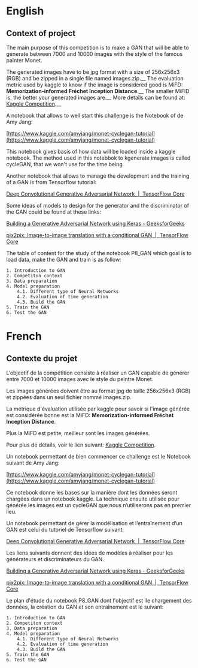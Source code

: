 # English

## Context of project

The main purpose of this competition is to make a GAN that will be able to generate between 7000 and 10000 images with the style of the famous painter Monet.

The generated images have to be jpg format with a size of 256x256x3 (RGB) and be zipped in a single file named images.zip.__
The evaluation metric used by kaggle to know if the image is considered good is MiFD: **Memorization-informed Fréchet Inception Distance**.__
The smaller MiFID is, the better your generated images are.__
More details can be found at: [Kaggle Competition](https://www.kaggle.com/competitions/gan-getting-started/overview/description).__

A notebook that allows to well start this challenge is the Notebook of de Amy Jang:

[https://www.kaggle.com/amyjang/monet-cyclegan-tutorial](https://www.kaggle.com/amyjang/monet-cyclegan-tutorial)

This notebook gives basis of how data will be loaded inside a kaggle notebook. The method used in this notebbok to kgenerate images is called cycleGAN, that we won't use for the time being.

Another notebook that allows to manage the development and the training of a GAN is from Tensorflow tutorial:

[Deep Convolutional Generative Adversarial Network  |  TensorFlow Core](https://www.tensorflow.org/tutorials/generative/dcgan?hl=en)

Some ideas of models to design for the generator and the discriminator of the GAN could be found at these links:

[Building a Generative Adversarial Network using Keras - GeeksforGeeks](https://www.geeksforgeeks.org/building-a-generative-adversarial-network-using-keras/)

[pix2pix: Image-to-image translation with a conditional GAN  |  TensorFlow Core](https://www.tensorflow.org/tutorials/generative/pix2pix?hl=en)

The table of content for the study of the notebook P8_GAN which goal is to load data, make the GAN and train is as follow:

    1. Introduction to GAN
    2. Competiton context
    3. Data preparation
    4. Model preparation
        4.1. Different type of Neural Networks
        4.2. Evaluation of time generation
        4.3. Build the GAN
    5. Train the GAN
    6. Test the GAN
	



# French

## Contexte du projet

L’objectif de la compétition consiste à réaliser un GAN capable de générer entre 7000 et 10000 images avec le style du peintre Monet.

Les images générées doivent être au format jpg de taille 256x256x3 (RGB) et zippées dans un seul fichier nommé images.zip.

La métrique d'évaluation utilisée par kaggle pour savoir si l'image générée est considérée bonne est la MiFD: **Memorization-informed Fréchet Inception Distance**.

Plus la MiFD est petite, meilleur sont les images générées.

Pour plus de détails, voir le lien suivant: [Kaggle Competition](https://www.kaggle.com/competitions/gan-getting-started/overview/description).



Un notebook permettant de bien commencer ce challenge est le Notebook suivant de Amy Jang:

[https://www.kaggle.com/amyjang/monet-cyclegan-tutorial](https://www.kaggle.com/amyjang/monet-cyclegan-tutorial)

Ce notebook donne les bases sur la manière dont les données seront chargées dans un notebook kaggle. La technique ensuite utilisée pour générée les images est un cycleGAN que nous n’utiliserons pas en premier lieu.

Un notebook permettant de gérer la modélisation et l’entraînement d’un GAN est celui du tutoriel de Tensorflow suivant:

[Deep Convolutional Generative Adversarial Network  |  TensorFlow Core](https://www.tensorflow.org/tutorials/generative/dcgan?hl=en)

Les liens suivants donnent des idées de modèles à réaliser pour les générateurs et discriminateurs du GAN.

[Building a Generative Adversarial Network using Keras - GeeksforGeeks](https://www.geeksforgeeks.org/building-a-generative-adversarial-network-using-keras/)

[pix2pix: Image-to-image translation with a conditional GAN  |  TensorFlow Core](https://www.tensorflow.org/tutorials/generative/pix2pix?hl=en)

Le plan d'étude du notebook P8_GAN dont l'objectif est lle chargement des données, la création du GAN et son entraînement est le suivant:

    1. Introduction to GAN
    2. Competiton context
    3. Data preparation
    4. Model preparation
        4.1. Different type of Neural Networks
        4.2. Evaluation of time generation
        4.3. Build the GAN
    5. Train the GAN
    6. Test the GAN
